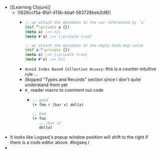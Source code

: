 - [[Learning Clojure]]
	- ((626ccf5a-8fa1-413b-bbaf-583728beb2d8))
		- ```clojure
		  ;; we attach the metadata to the var referenced by `a`
		  (def ^:private a {})
		  (meta a) ;=> nil
		  (meta #'a) ;=> {:private true}
		  
		  ;; we attach the metadata to the empty hash-map value
		  (def a ^:private {})
		  (meta a) ;=> {:private true}
		  (meta #'a) ;=> nil
		  ```
		- `Avoid Index Based Collection Access`: this is a counter-intuitive rule ...
		- Skipped "Types and Records" section since I don't quite understand them yet
		- `#_` reader macro to comment out code
			- ```clojure
			  ;; good
			  (+ foo #_(bar x) delta)
			  
			  ;; bad
			  (+ foo
			     ;; (bar x)
			     delta)
			  ```
- It looks like Logseq's popup window position will shift to the right if there is a code editor above. #logseq /
-